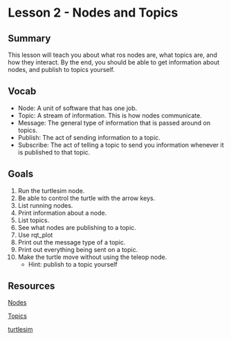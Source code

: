 # Lesson 2 - Nodes and Topics

## Summary
This lesson will teach you about what ros nodes are, what topics are, and how they interact. By the end, you should be able to get information about nodes, and publish to topics yourself.

## Vocab
- Node: A unit of software that has one job.
- Topic: A stream of information. This is how nodes communicate.
- Message: The general type of information that is passed around on topics.
- Publish: The act of sending information to a topic.
- Subscribe: The act of telling a topic to send you information whenever it is published to that topic.

## Goals
1. Run the turtlesim node.
2. Be able to control the turtle with the arrow keys.
3. List running nodes.
4. Print information about a node.
5. List topics.
6. See what nodes are publishing to a topic.
7. Use rqt_plot
8. Print out the message type of a topic.
9. Print out everything being sent on a topic.
10. Make the turtle move without using the teleop node.
    - Hint: publish to a topic yourself

## Resources
[Nodes](http://wiki.ros.org/ROS/Tutorials/UnderstandingNodes)

[Topics](http://wiki.ros.org/ROS/Tutorials/UnderstandingTopics)

[turtlesim](http://wiki.ros.org/turtlesim)
